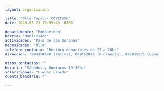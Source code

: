 ```yaml
---
layout: organizacion

title: "Olla Popular COVIESSU"
date: 2020-05-21 15:09:43 -0300

departamento: "Montevideo"
barrio: "Montevideo"
actividades: "Paso de las Duranas"
necesidades: "Olla"
telefono_contacto: "Reciben donaciones de 17 a 20hs"
direccion: "094259028 (Fátima), 099462986 (Florencio), 093815676 (Leonardo)"

otros_contactos: ""
horario: "Sábados y Domingos 19:30hs"
aclaraciones: "Llevar vianda"
cuenta_bancaria: ""

---
```

